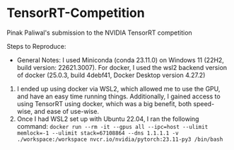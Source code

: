 # TensorRT-Competition
Pinak Paliwal's submission to the NVIDIA TensorRT competition


Steps to Reproduce:
- General Notes: I used Miniconda (conda 23.11.0) on Windows 11 (22H2, build version: 22621.3007). For docker, I used the wsl2 backend version of docker (25.0.3, build 4debf41, Docker Desktop version 4.27.2)
1. I ended up using docker via WSL2, which allowed me to use the GPU, and have an easy time running things. Additionally, I gained access to using TensorRT using docker, which was a big benefit, both speed-wise, and ease of use-wise.
2. Once I had WSL2 set up with Ubuntu 22.04, I ran the following command: `docker run --rm -it --gpus all --ipc=host --ulimit memlock=-1 --ulimit stack=67108864 --dns 1.1.1.1 -v ./workspace:/workspace nvcr.io/nvidia/pytorch:23.11-py3 /bin/bash`


